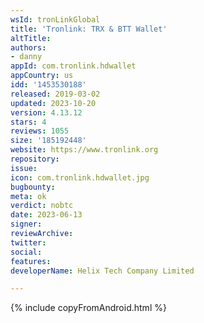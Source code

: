 ```yaml
---
wsId: tronLinkGlobal
title: 'Tronlink: TRX & BTT Wallet'
altTitle: 
authors:
- danny
appId: com.tronlink.hdwallet
appCountry: us
idd: '1453530188'
released: 2019-03-02
updated: 2023-10-20
version: 4.13.12
stars: 4
reviews: 1055
size: '185192448'
website: https://www.tronlink.org
repository: 
issue: 
icon: com.tronlink.hdwallet.jpg
bugbounty: 
meta: ok
verdict: nobtc
date: 2023-06-13
signer: 
reviewArchive: 
twitter: 
social: 
features: 
developerName: Helix Tech Company Limited

---
```


{% include copyFromAndroid.html %}